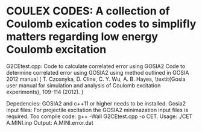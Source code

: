 # COULEX CODES: A collection of Coulomb exication codes to simplifly matters regarding low energy Coulomb excitation


G2CEtest.cpp: Code to calculate correlated error using GOSIA2
Code to determine correlated error using GOSIA2 using method outlined in GOSIA 2012 manual ( T. Czosnyka, D. Cline, C. Y. Wu, A. B. Hayes, \textit{Gosia user manual for simulation and analysis of Coulomb excitation experiments}, 109-114 (2012). )

Depedencies: GOSIA2 and c++11 or higher needs to be installed. 
Gosia2 input files: For projectile excitation the GOSIA2 minimazation input files is required. 
Too compile code: g++ -Wall G2CEtest.cpp -o CET.
Usage: ./CET A.MINI.inp 
Output: A.MINI.error.dat
